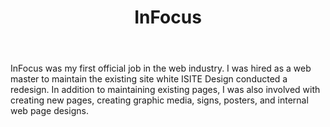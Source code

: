 ﻿---
layout: 02-project
name: infocus
title: InFocus
categories:
- portfolio
tags: [Coding, Content Management, CSS, Design, Graphic design, HTML]
website: infocus.com
project: InFocus <span>Web master</span>
excerpt: This job marked my beginning as a web designer.

color-dark: 0D1C45
---
InFocus was my first official job in the web industry. I was hired as a web master to maintain the existing site white ISITE Design conducted a redesign. In addition to maintaining existing pages, I was also involved with creating new pages, creating graphic media, signs, posters, and internal web page designs.

